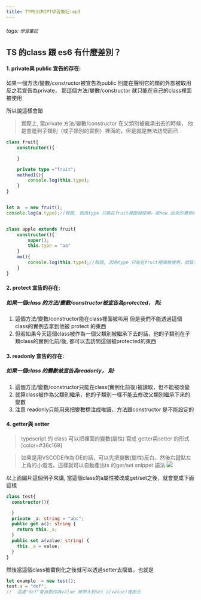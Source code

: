 ```yaml
---
title: TYPESCRIPT學習筆記-ep3
---
```


###### tags: `學習筆記`

## TS 的class 跟 es6 有什麼差別？

#### 1. private與 public 宣告的存在:
如果一個方法/變數/constructor被宣告為public 則能在聲明它的類的外部被取用
反之若宣告為private， 那這個方法/變數/constructor 就只能在自己的class裡面被使用

所以說這樣會錯

> 實際上, 當private 方法/變數/constructor 在父類別被繼承出去的時候，
他是會進到子類別（或子類別的實例）裡面的，但是就是無法訪問而已

````typescript
class fruit{
    constructor(){

    }

    private type ="fruit";
    method1(){
        console.log(this.type);
    }
}


let a  = new fruit();
console.log(a.type);//報錯, 因為type 只能在fruit裡面被使用，被new 出來的實例沒辦法取得他


class apple extends fruit{
    constructor(){
        super();
        this.type = "aa"
    }
    mm(){
        console.log(this.type);//報錯, 因為type 只能在fruit裡面被使用，就算是extend 過來也不行
    }
}
````


#### 2. protect 宣告的存在:

##### 如果一個class 的方法/變數/constructor被宣告為protected， 則:
1. 這個方法/變數/constructor能在class裡面被叫用
但是我們不能透過這個class的實例去拿到他被 protect 的東西
2. 但若如果今天這個class被作為一個父類別被繼承下去的話，他的子類別在子類class的實例化前/後, 
都可以去訪問這個被protected的東西


#### 3. readonly 宣告的存在:

##### 如果一個class 的變數被宣告為readonly， 則:
1. 這個方法/變數/constructor只能在class(實例化前後)被讀取，但不能被改變
2. 就算class被作為父類別繼承，他的子類別一樣不能去修改父類別繼承下來的變數
3. 注意 readonly只能用來把變數標注成唯讀，方法跟constructor 是不能設定的

#### 4. getter與 setter

> typescript 的 class 可以把裡面的變數(屬性) 寫成 getter與setter 的形式[color=#36c169]

> 如果是用VSCODE作為IDE的話，可以先把變數(屬性)反白，然後右鍵點左上角的小燈泡，這樣就可以自動產出ts 的get/set snippet 語法
> ![](https://i.imgur.com/qGgO47X.png)

以上面圖片這個例子來講, 當這個class的a屬性被改成get/set之後，就會變成下面這樣

````typescript
class test{
  constructor(){

  }
  private _a: string = "abc";
  public get a(): string {
    return this._a;
  }
  public set a(value: string) {
    this._a = value;
  }
}
````

然後當這個class被實例化之後就可以透過setter去賦值，也就是
````typescript
let example  = new test();
test.a = "def";
//  這邊"def"會自動作為value 被帶入到set a(value)裡面去
````


